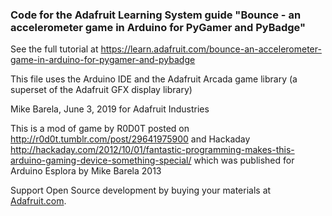 ### Code for the Adafruit Learning System guide "Bounce - an accelerometer game in Arduino for PyGamer and PyBadge"

See the full tutorial at https://learn.adafruit.com/bounce-an-accelerometer-game-in-arduino-for-pygamer-and-pybadge

This file uses the Arduino IDE and the Adafruit Arcada game library (a superset of the Adafruit GFX display library)

Mike Barela, June 3, 2019 for Adafruit Industries

This is a mod of game by R0D0T posted on http://r0d0t.tumblr.com/post/29641975900 and 
Hackaday http://hackaday.com/2012/10/01/fantastic-programming-makes-this-arduino-gaming-device-something-special/ 
which was published for Arduino Esplora by Mike Barela 2013

Support Open Source development by buying your materials at [Adafruit.com](https://www.adafruit.com/).
